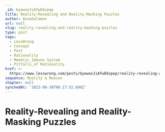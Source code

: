 ```yaml
---
_id: byewoxJiAfwE6zpep
title: Reality-Revealing and Reality-Masking Puzzles
author: AnnaSalamon
url: null
slug: reality-revealing-and-reality-masking-puzzles
type: post
tags:
  - LessWrong
  - Concept
  - Post
  - Rationality
  - Memetic_Immune System
  - Pitfalls_of Rationality
href: >-
  https://www.lesswrong.com/posts/byewoxJiAfwE6zpep/reality-revealing-and-reality-masking-puzzles
sequence: Reality & Reason
chapter: null
synchedAt: '2022-08-30T08:17:52.686Z'
---
```

# Reality-Revealing and Reality-Masking Puzzles

